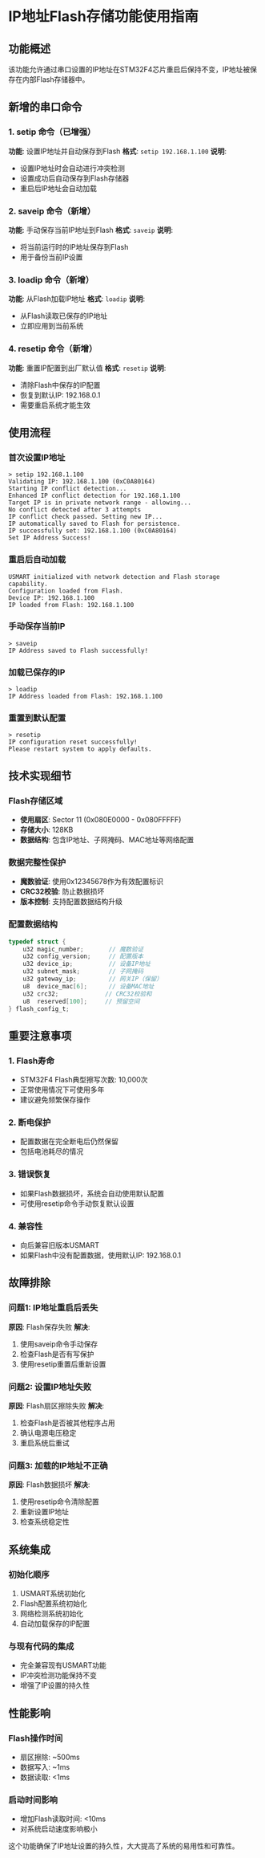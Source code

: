 # IP地址Flash存储功能使用指南

## 功能概述
该功能允许通过串口设置的IP地址在STM32F4芯片重启后保持不变，IP地址被保存在内部Flash存储器中。

## 新增的串口命令

### 1. setip 命令（已增强）
**功能**: 设置IP地址并自动保存到Flash
**格式**: `setip 192.168.1.100`
**说明**: 
- 设置IP地址时会自动进行冲突检测
- 设置成功后自动保存到Flash存储器
- 重启后IP地址会自动加载

### 2. saveip 命令（新增）
**功能**: 手动保存当前IP地址到Flash
**格式**: `saveip`
**说明**: 
- 将当前运行时的IP地址保存到Flash
- 用于备份当前IP设置

### 3. loadip 命令（新增）
**功能**: 从Flash加载IP地址
**格式**: `loadip`
**说明**: 
- 从Flash读取已保存的IP地址
- 立即应用到当前系统

### 4. resetip 命令（新增）
**功能**: 重置IP配置到出厂默认值
**格式**: `resetip`
**说明**: 
- 清除Flash中保存的IP配置
- 恢复到默认IP: 192.168.0.1
- 需要重启系统才能生效

## 使用流程

### 首次设置IP地址
```
> setip 192.168.1.100
Validating IP: 192.168.1.100 (0xC0A80164)
Starting IP conflict detection...
Enhanced IP conflict detection for 192.168.1.100
Target IP is in private network range - allowing...
No conflict detected after 3 attempts
IP conflict check passed. Setting new IP...
IP automatically saved to Flash for persistence.
IP successfully set: 192.168.1.100 (0xC0A80164)
Set IP Address Success!
```

### 重启后自动加载
```
USMART initialized with network detection and Flash storage capability.
Configuration loaded from Flash.
Device IP: 192.168.1.100
IP loaded from Flash: 192.168.1.100
```

### 手动保存当前IP
```
> saveip
IP Address saved to Flash successfully!
```

### 加载已保存的IP
```
> loadip
IP Address loaded from Flash: 192.168.1.100
```

### 重置到默认配置
```
> resetip
IP configuration reset successfully!
Please restart system to apply defaults.
```

## 技术实现细节

### Flash存储区域
- **使用扇区**: Sector 11 (0x080E0000 - 0x080FFFFF)
- **存储大小**: 128KB
- **数据结构**: 包含IP地址、子网掩码、MAC地址等网络配置

### 数据完整性保护
- **魔数验证**: 使用0x12345678作为有效配置标识
- **CRC32校验**: 防止数据损坏
- **版本控制**: 支持配置数据结构升级

### 配置数据结构
```c
typedef struct {
    u32 magic_number;       // 魔数验证
    u32 config_version;     // 配置版本
    u32 device_ip;          // 设备IP地址
    u32 subnet_mask;        // 子网掩码
    u32 gateway_ip;         // 网关IP（保留）
    u8  device_mac[6];      // 设备MAC地址
    u32 crc32;             // CRC32校验和
    u8  reserved[100];     // 预留空间
} flash_config_t;
```

## 重要注意事项

### 1. Flash寿命
- STM32F4 Flash典型擦写次数: 10,000次
- 正常使用情况下可使用多年
- 建议避免频繁保存操作

### 2. 断电保护
- 配置数据在完全断电后仍然保留
- 包括电池耗尽的情况

### 3. 错误恢复
- 如果Flash数据损坏，系统会自动使用默认配置
- 可使用resetip命令手动恢复默认设置

### 4. 兼容性
- 向后兼容旧版本USMART
- 如果Flash中没有配置数据，使用默认IP: 192.168.0.1

## 故障排除

### 问题1: IP地址重启后丢失
**原因**: Flash保存失败
**解决**: 
1. 使用saveip命令手动保存
2. 检查Flash是否有写保护
3. 使用resetip重置后重新设置

### 问题2: 设置IP地址失败
**原因**: Flash扇区擦除失败
**解决**:
1. 检查Flash是否被其他程序占用
2. 确认电源电压稳定
3. 重启系统后重试

### 问题3: 加载的IP地址不正确
**原因**: Flash数据损坏
**解决**:
1. 使用resetip命令清除配置
2. 重新设置IP地址
3. 检查系统稳定性

## 系统集成

### 初始化顺序
1. USMART系统初始化
2. Flash配置系统初始化
3. 网络检测系统初始化
4. 自动加载保存的IP配置

### 与现有代码的集成
- 完全兼容现有USMART功能
- IP冲突检测功能保持不变
- 增强了IP设置的持久性

## 性能影响

### Flash操作时间
- 扇区擦除: ~500ms
- 数据写入: ~1ms
- 数据读取: <1ms

### 启动时间影响
- 增加Flash读取时间: <10ms
- 对系统启动速度影响极小

这个功能确保了IP地址设置的持久性，大大提高了系统的易用性和可靠性。
